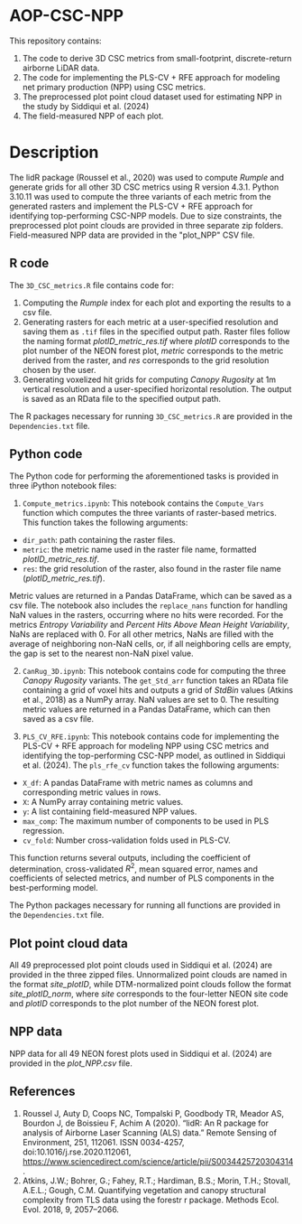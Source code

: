# AOP-CSC-NPP
This repository contains:
1) The code to derive 3D CSC metrics from small-footprint, discrete-return airborne LiDAR data.
2) The code for implementing the PLS-CV + RFE approach for modeling net primary production (NPP) using CSC metrics. 
3) The preprocessed plot point cloud dataset used for estimating NPP in the study by Siddiqui et al. (2024)
4) The field-measured NPP of each plot.

# Description

The lidR package (Roussel et al., 2020) was used to compute *Rumple* and generate grids for all other 3D CSC metrics using R version 4.3.1. Python 3.10.11 was used to compute the three variants of each metric from the generated rasters and implement the PLS-CV + RFE approach for identifying top-performing CSC-NPP models. Due to size constraints, the preprocessed plot point clouds are provided in three separate zip folders. Field-measured NPP data are provided in the "plot_NPP" CSV file.

## R code

The `3D_CSC_metrics.R` file contains code for: 
1) Computing the *Rumple* index for each plot and exporting the results to a csv file.
2) Generating rasters for each metric at a user-specified resolution and saving them as `.tif` files in the specified output path. Raster files follow the naming format *plotID_metric_res.tif* where *plotID* corresponds to the plot number of the NEON forest plot, *metric* corresponds to the metric derived from the raster, and *res* corresponds to the grid resolution chosen by the user.
3) Generating voxelized hit grids for computing *Canopy Rugosity* at 1m vertical resolution and a user-specified horizontal resolution. The output is saved as an RData file to the specified output path.

The R packages necessary for running `3D_CSC_metrics.R` are provided in the `Dependencies.txt` file.

## Python code

The Python code for performing the aforementioned tasks is provided in three iPython notebook files:

1) `Compute_metrics.ipynb`:
 This notebook contains the `Compute_Vars` function which computes the three variants of raster-based metrics. This function takes the following arguments:
- `dir_path`: path containing the raster files.
- `metric`: the metric name used in the raster file name, formatted *plotID_metric_res.tif*.
- `res`: the grid resolution of the raster, also found in the raster file name (*plotID_metric_res.tif*).

Metric values are returned in a Pandas DataFrame, which can be saved as a csv file. The notebook also includes the `replace_nans` function for handling NaN values in the rasters, occurring where no hits were recorded. For the metrics *Entropy Variability* and *Percent Hits Above Mean Height Variability*, NaNs are replaced with  0. For all other metrics, NaNs are filled with the average of neighboring non-NaN cells, or, if all neighboring cells are empty, the gap is set to the nearest non-NaN pixel value.

2) `CanRug_3D.ipynb`:
This notebook contains code for computing the three *Canopy Rugosity* variants. The `get_Std_arr` function takes an RData file containing a grid of voxel hits and outputs a grid of *StdBin* values (Atkins et al., 2018) as a NumPy array. NaN values are set to 0. The resulting metric values are returned in a Pandas DataFrame, which can then saved as a csv file. 

3) `PLS_CV_RFE.ipynb`:
This notebook contains code for implementing the PLS-CV + RFE approach for modeling NPP using CSC metrics and identifying the top-performing CSC-NPP model, as outlined in Siddiqui et al. (2024). The `pls_rfe_cv` function takes the following arguments:
- `X_df`: A pandas DataFrame with metric names as columns and corresponding metric values in rows.
- `X`: A NumPy array containing metric values.
- `y`: A list containing field-measured NPP values.
- `max_comp`: The maximum number of components to be used in PLS regression.
- `cv_fold`: Number cross-validation folds used in PLS-CV.

This function returns several outputs, including the coefficient of determination, cross-validated $R^{2}$, mean squared error, names and coefficients of selected metrics, and number of PLS components in the best-performing model.

The Python packages necessary for running all functions are provided in the `Dependencies.txt` file.

## Plot point cloud data

All 49 preprocessed plot point clouds used in Siddiqui et al. (2024) are provided in the three zipped files. Unnormalized point clouds are named in the format *site_plotID*, while DTM-normalized point clouds follow the format *site_plotID_norm*, where *site* corresponds to the four-letter NEON site code and *plotID* corresponds to the plot number of the NEON forest plot.

## NPP data

NPP data for all 49 NEON forest plots used in Siddiqui et al. (2024) are provided in the *plot_NPP.csv* file.

## References
1. Roussel J, Auty D, Coops NC, Tompalski P, Goodbody TR, Meador AS, Bourdon J, de Boissieu F, Achim A (2020). “lidR: An R package for analysis of Airborne Laser Scanning (ALS) data.” Remote Sensing of Environment, 251, 112061. ISSN 0034-4257, doi:10.1016/j.rse.2020.112061, https://www.sciencedirect.com/science/article/pii/S0034425720304314.
2. Atkins, J.W.; Bohrer, G.; Fahey, R.T.; Hardiman, B.S.; Morin, T.H.; Stovall, A.E.L.; Gough, C.M. Quantifying vegetation and canopy structural complexity from TLS data using the forestr r package. Methods Ecol. Evol. 2018, 9, 2057–2066.
